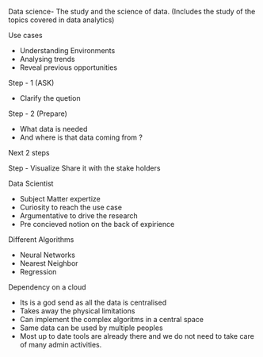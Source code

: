 Data science- The study and the science of data. (Includes the study of the topics covered in data analytics)

Use cases 
- Understanding Environments 
- Analysing trends 
- Reveal previous opportunities 

Step - 1 (ASK)
- Clarify the quetion 

Step - 2 (Prepare)
- What data is needed 
- And where is that data coming from ?

Next 2 steps 

Step - Visualize 
Share it with the stake holders 


Data Scientist
- Subject Matter expertize
- Curiosity to reach the use case
- Argumentative to drive the research 
- Pre concieved notion on the back of expirience 

Different Algorithms 
- Neural Networks 
- Nearest Neighbor 
- Regression
 
Dependency on a cloud 
- Its is a god send as all the data is centralised 
- Takes away the physical limitations 
- Can implement the complex algoritms in a central space 
- Same data can be used by multiple peoples 
- Most up to date tools are already there and we do not need to take care of many admin activities. 


